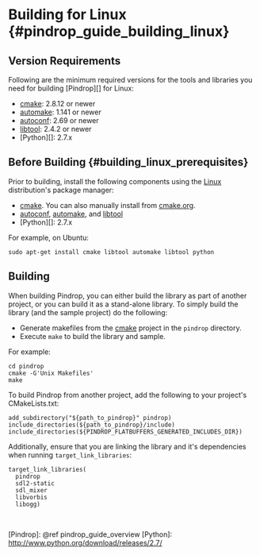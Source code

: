 Building for Linux    {#pindrop_guide_building_linux}
==================

## Version Requirements

Following are the minimum required versions for the tools and libraries you
need for building [Pindrop][] for Linux:

  * [cmake][]: 2.8.12 or newer
  * [automake][]: 1.141 or newer
  * [autoconf][]: 2.69 or newer
  * [libtool][]: 2.4.2 or newer
  * [Python][]: 2.7.x

## Before Building    {#building_linux_prerequisites}

Prior to building, install the following components using the [Linux][]
distribution's package manager:

  * [cmake][]. You can also manually install from [cmake.org](http://cmake.org).
  * [autoconf][], [automake][], and [libtool][]
  * [Python][]: 2.7.x

For example, on Ubuntu:

    sudo apt-get install cmake libtool automake libtool python

## Building

When building Pindrop, you can either build the library as part of another
project, or you can build it as a stand-alone library. To simply build the
library (and the sample project) do the following:

  * Generate makefiles from the [cmake][] project in the `pindrop` directory.
  * Execute `make` to build the library and sample.

For example:

    cd pindrop
    cmake -G'Unix Makefiles'
    make

To build Pindrop from another project, add the following to your project's
CMakeLists.txt:

    add_subdirectory("${path_to_pindrop}" pindrop)
    include_directories(${path_to_pindrop}/include)
    include_directories(${PINDROP_FLATBUFFERS_GENERATED_INCLUDES_DIR})

Additionally, ensure that you are linking the library and it's dependencies when
running `target_link_libraries`:

    target_link_libraries(
      pindrop
      sdl2-static
      sdl_mixer
      libvorbis
      libogg)

<br>

  [autoconf]: http://www.gnu.org/software/autoconf/
  [automake]: http://www.gnu.org/software/automake/
  [cmake]: http://www.cmake.org/
  [libtool]: http://www.gnu.org/software/libtool/
  [Linux]: http://en.wikipedia.org/wiki/Linux
  [Pindrop]: @ref pindrop_guide_overview
  [Python]: http://www.python.org/download/releases/2.7/

